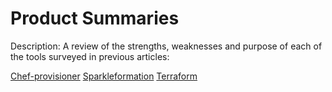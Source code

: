 Product Summaries
===

Description: A review of the strengths, weaknesses and purpose of each of the tools surveyed in previous articles:

[Chef-provisioner](chef-metal.md)
[Sparkleformation](sparkleformation.md)
[Terraform](terraform.md)
